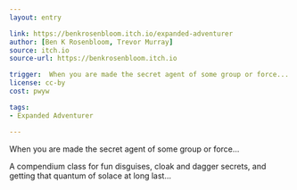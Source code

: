 ```yaml
---
layout: entry

link: https://benkrosenbloom.itch.io/expanded-adventurer
author: [Ben K Rosenbloom, Trevor Murray]
source: itch.io
source-url: https://benkrosenbloom.itch.io

trigger:  When you are made the secret agent of some group or force...
license: cc-by
cost: pwyw

tags:
- Expanded Adventurer

---
```

When you are made the secret agent of some group or force...

A compendium class for fun disguises, cloak and dagger secrets, and getting that quantum of solace at long last...